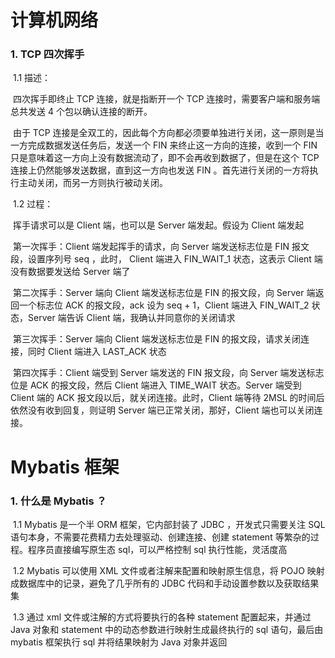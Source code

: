# 计算机网络

### 1. TCP 四次挥手

​	1.1 描述：

​		四次挥手即终止 TCP 连接，就是指断开一个 TCP 连接时，需要客户端和服务端总共发送 4 个包以确认连接的断开。

​		由于 TCP 连接是全双工的，因此每个方向都必须要单独进行关闭，这一原则是当一方完成数据发送任务后，发送一个 FIN 来终止这一方向的连接，收到一个 FIN 只是意味着这一方向上没有数据流动了，即不会再收到数据了，但是在这个 TCP 连接上仍然能够发送数据，直到这一方向也发送 FIN 。首先进行关闭的一方将执行主动关闭，而另一方则执行被动关闭。

​	1.2 过程：

​		挥手请求可以是 Client 端，也可以是 Server 端发起。假设为 Client 端发起

​		第一次挥手：Client 端发起挥手的请求，向 Server 端发送标志位是 FIN 报文段，设置序列号 seq ，此时， Client 端进入 FIN_WAIT_1 状态，这表示 Client 端没有数据要发送给 Server 端了

​		第二次挥手：Server 端向 Client 端发送标志位是 FIN 的报文段，向 Server 端返回一个标志位 ACK 的报文段，ack 设为 seq + 1，Client 端进入 FIN_WAIT_2 状态，Server 端告诉 Client 端，我确认并同意你的关闭请求

​		第三次挥手：Server 端向 Client 端发送标志位是 FIN 的报文段，请求关闭连接，同时 Client 端进入 LAST_ACK 状态

​		第四次挥手：Client 端受到 Server 端发送的 FIN 报文段，向 Server 端发送标志位是 ACK 的报文段，然后 Client 端进入 TIME_WAIT 状态。Server 端受到 Client 端的 ACK 报文段以后，就关闭连接。此时，Client 端等待 2MSL 的时间后依然没有收到回复，则证明 Server 端已正常关闭，那好，Client 端也可以关闭连接。

# Mybatis 框架

### 1. 什么是 Mybatis ？

​	1.1 Mybatis 是一个半 ORM 框架，它内部封装了 JDBC ，开发式只需要关注 SQL 语句本身，不需要花费精力去处理驱动、创建连接、创建 statement 等繁杂的过程。程序员直接编写原生态 sql，可以严格控制 sql 执行性能，灵活度高

​	1.2 Mybatis 可以使用 XML 文件或者注解来配置和映射原生信息，将 POJO 映射成数据库中的记录，避免了几乎所有的 JDBC 代码和手动设置参数以及获取结果集 

​	1.3 通过 xml 文件或注解的方式将要执行的各种 statement 配置起来，并通过 Java 对象和 statement 中的动态参数进行映射生成最终执行的 sql 语句，最后由 mybatis 框架执行 sql 并将结果映射为 Java 对象并返回